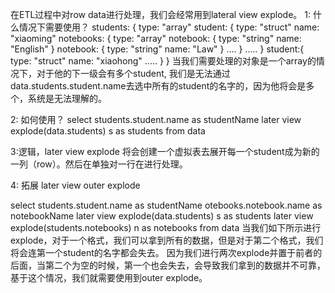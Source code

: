 在ETL过程中对row data进行处理，我们会经常用到lateral view explode。
1: 什么情况下需要使用？
students: {
    type: "array"
    student: {
        type: "struct"
        name: "xiaoming"
        notebooks: {
            type: "array"
            notebook: {
                type: "string"
                name: "English"
            }
            notebook: {
                type: "string"
                name: "Law"
            }
            ....
        }
        .....
    }
    student:{
        type: "struct"
        name: "xiaohong"
        .....
    }
}
当我们需要处理的对象是一个array的情况下，对于他的下一级会有多个student, 我们是无法通过data.students.student.name去选中所有的student的名字的，因为他将会是多个，系统是无法理解的。

2: 如何使用？
select students.student.name as studentName
later view explode(data.students) s as students
from data

3:逻辑，later view explode 将会创建一个虚拟表去展开每一个student成为新的一列（row）。然后在单独对一行在进行处理。

4: 拓展
later view outer explode

select 
students.student.name as studentName
otebooks.notebook.name as notebookName
later view explode(data.students) s as students
later view explode(students.notebooks) n as notebooks
from data
当我们如下所示进行explode，对于一个格式，我们可以拿到所有的数据，但是对于第二个格式，我们将会连第一个student的名字都会失去。
因为我们进行两次explode并置于前者的后面，当第二个为空的时候，第一个也会失去，会导致我们拿到的数据并不可靠，基于这个情况，我们就需要使用到outer explode。
